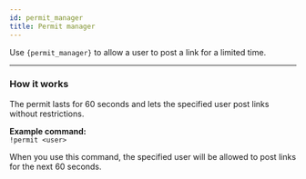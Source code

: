 ```yaml
---
id: permit_manager
title: Permit manager
---
```


Use `{permit_manager}` to allow a user to post a link for a limited time.

---

### How it works

The permit lasts for 60 seconds and lets the specified user post links without restrictions.

**Example command:**  
`!permit <user>`

When you use this command, the specified user will be allowed to post links for the next 60 seconds.
